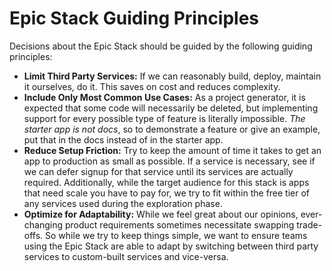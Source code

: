 # Epic Stack Guiding Principles

Decisions about the Epic Stack should be guided by the following guiding
principles:

- **Limit Third Party Services:** If we can reasonably build, deploy, maintain
  it ourselves, do it. This saves on cost and reduces complexity.
- **Include Only Most Common Use Cases:** As a project generator, it is expected
  that some code will necessarily be deleted, but implementing support for every
  possible type of feature is literally impossible. _The starter app is not
  docs_, so to demonstrate a feature or give an example, put that in the docs
  instead of in the starter app.
- **Reduce Setup Friction:** Try to keep the amount of time it takes to get an
  app to production as small as possible. If a service is necessary, see if we
  can defer signup for that service until its services are actually required.
  Additionally, while the target audience for this stack is apps that need scale
  you have to pay for, we try to fit within the free tier of any services used
  during the exploration phase.
- **Optimize for Adaptability:** While we feel great about our opinions,
  ever-changing product requirements sometimes necessitate swapping trade-offs.
  So while we try to keep things simple, we want to ensure teams using the Epic
  Stack are able to adapt by switching between third party services to
  custom-built services and vice-versa.
